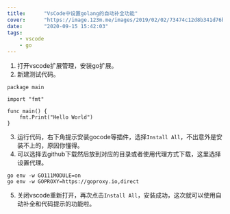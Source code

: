 ```yaml
---
title:      "VsCode中设置golang的自动补全功能"
cover:      "https://image.123m.me/images/2019/02/02/73474c12d8b341d76b9efee6fc2af1dd.png"
date:       "2020-09-15 15:42:03"
tags:
    - vscode
    - go
---
```


1. 打开vscode扩展管理，安装go扩展。  
2. 新建测试代码。
```golang
package main

import "fmt"

func main() {
	fmt.Print("Hello World")
}

```
3. 运行代码，右下角提示安装gocode等插件，选择`Install All`，不出意外是安装不上的，原因你懂得。  
4. 可以选择去github下载然后放到对应的目录或者使用代理方式下载，这里选择设置代理。
```shell
go env -w GO111MODULE=on
go env -w GOPROXY=https://goproxy.io,direct
```
5. 关闭vscode重新打开，再次点击`Install All`，安装成功，这次就可以使用自动补全和代码提示的功能啦。